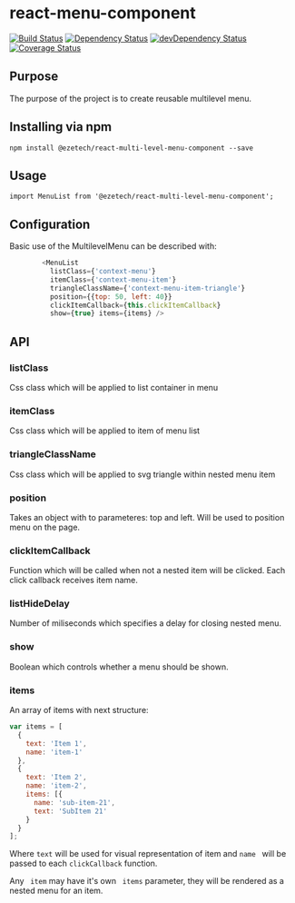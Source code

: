 # react-menu-component

[![Build Status](https://travis-ci.org/ezetech/react-multi-level-menu-component.svg?branch=master)](https://travis-ci.org/ezetech/react-multi-level-menu-component)
[![Dependency Status](https://david-dm.org/ezetech/react-multi-level-menu-component.svg)](https://david-dm.org/ezetech/react-multi-level-menu-component)
[![devDependency Status](https://david-dm.org/ezetech/react-multi-level-menu-component/dev-status.svg)](https://david-dm.org/ezetech/react-multi-level-menu-component#info=devDependencies)
[![Coverage Status](https://coveralls.io/repos/github/ezetech/react-multi-level-menu-component/badge.svg?branch=master)](https://coveralls.io/github/ezetech/react-multi-level-menu-component?branch=master)

## Purpose
The purpose of the project is to create reusable multilevel menu.

## Installing via npm
   
`npm install @ezetech/react-multi-level-menu-component --save`

## Usage
   
`import MenuList from '@ezetech/react-multi-level-menu-component';`   
   
## Configuration
Basic use of the MultilevelMenu can be described with:
```javascript
        <MenuList
          listClass={'context-menu'}
          itemClass={'context-menu-item'}
          triangleClassName={'context-menu-item-triangle'}
          position={{top: 50, left: 40}}
          clickItemCallback={this.clickItemCallback}
          show={true} items={items} />
```

## API

### listClass
Css class which will be applied to list container in menu

### itemClass

Css class which will be applied to item of  menu list

### triangleClassName

Css class which will be applied to svg triangle within nested menu item

### position 
Takes an object with to parameteres: top and left. Will be used to position menu on the page.

### clickItemCallback

Function which will be called when not a nested item will be clicked. Each click callback receives item name.

### listHideDelay

Number of miliseconds which specifies a delay for closing nested menu.

### show

Boolean which controls whether a menu should be shown.

### items 
An array of items with next structure:
```javascript
var items = [
  {
    text: 'Item 1',
    name: 'item-1'
  },
  {
    text: 'Item 2',
    name: 'item-2',
    items: [{
      name: 'sub-item-21',
      text: 'SubItem 21'
    }
  }
];
```
Where ``` text ``` will be used for visual representation of item and ```name ```  will be passed to each  ``` clickCallback ``` function.

Any ```  item ``` may have it's own ```  items ``` parameter, they will be rendered as a nested menu for an item. 
